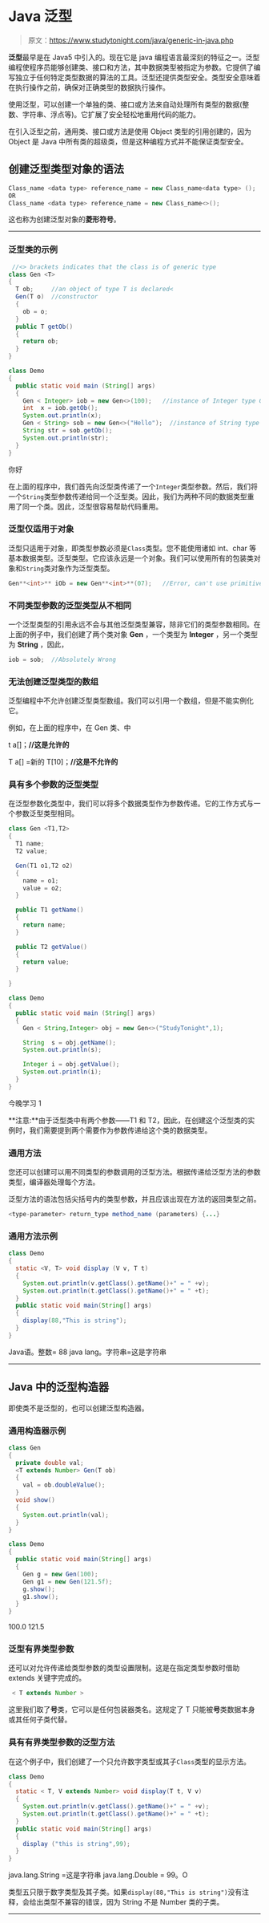 # Java 泛型

> 原文：<https://www.studytonight.com/java/generic-in-java.php>

**泛型**最早是在 Java5 中引入的。现在它是 java 编程语言最深刻的特征之一。泛型编程使程序员能够创建类、接口和方法，其中数据类型被指定为参数。它提供了编写独立于任何特定类型数据的算法的工具。泛型还提供类型安全。类型安全意味着在执行操作之前，确保对正确类型的数据执行操作。

使用泛型，可以创建一个单独的类、接口或方法来自动处理所有类型的数据(整数、字符串、浮点等)。它扩展了安全轻松地重用代码的能力。

在引入泛型之前，通用类、接口或方法是使用 Object 类型的引用创建的，因为 Object 是 Java 中所有类的超级类，但是这种编程方式并不能保证类型安全。

## 创建泛型类型对象的语法

```java
Class_name <data type> reference_name = new Class_name<data type> ();
OR
Class_name <data type> reference_name = new Class_name<>();
```

这也称为创建泛型对象的**菱形符号**。

* * *

### 泛型类的示例

```java
 //<> brackets indicates that the class is of generic type
class Gen <T> 
{
  T ob;     //an object of type T is declared<
  Gen(T o)  //constructor
  {
    ob = o;
  }
  public T getOb()
  {
    return ob;
  }
}

class Demo
{
  public static void main (String[] args)
  {
    Gen < Integer> iob = new Gen<>(100);   //instance of Integer type Gen Class
    int  x = iob.getOb();
    System.out.println(x);
    Gen < String> sob = new Gen<>("Hello");  //instance of String type Gen Class
    String str = sob.getOb();
    System.out.println(str);
  }
} 
```

你好

在上面的程序中，我们首先向泛型类传递了一个`Integer`类型参数。然后，我们将一个`String`类型参数传递给同一个泛型类。因此，我们为两种不同的数据类型重用了同一个类。因此，泛型很容易帮助代码重用。

### 泛型仅适用于对象

泛型只适用于对象，即类型参数必须是`Class`类型。您不能使用诸如 int、char 等基本数据类型。泛型类型。它应该永远是一个对象。我们可以使用所有的包装类对象和`String`类对象作为泛型类型。

```java
Gen**<int>** iOb = new Gen**<int>**(07);   //Error, can't use primitive type
```

### 不同类型参数的泛型类型从不相同

一个泛型类型的引用永远不会与其他泛型类型兼容，除非它们的类型参数相同。在上面的例子中，我们创建了两个类对象 **Gen** ，一个类型为 **Integer** ，另一个类型为 **String** ，因此，

```java
iob = sob;  //Absolutely Wrong
```

### 无法创建泛型类型的数组

泛型编程中不允许创建泛型类型数组。我们可以引用一个数组，但是不能实例化它。

例如，在上面的程序中，在 Gen 类<t>、</t>中

t a[]；**//这是允许的**

T a[] =新的 T[10]；**//这是不允许的**

### 具有多个参数的泛型类型

在泛型参数化类型中，我们可以将多个数据类型作为参数传递。它的工作方式与一个参数泛型类型相同。

```java
class Gen <T1,T2>
{
  T1 name;
  T2 value;

  Gen(T1 o1,T2 o2)
  {
    name = o1;
    value = o2;
  }

  public T1 getName()
  {
    return name;
  }

  public T2 getValue()
  {
    return value;
  }

}

class Demo
{
  public static void main (String[] args)
  {
    Gen < String,Integer> obj = new Gen<>("StudyTonight",1);

    String  s = obj.getName();
    System.out.println(s);

    Integer i = obj.getValue();
    System.out.println(i);
  }
} 
```

今晚学习 1

**注意:**由于泛型类中有两个参数——T1 和 T2，因此，在创建这个泛型类的实例时，我们需要提到两个需要作为参数传递给这个类的数据类型。

### 通用方法

您还可以创建可以用不同类型的参数调用的泛型方法。根据传递给泛型方法的参数类型，编译器处理每个方法。

泛型方法的语法包括尖括号内的类型参数，并且应该出现在方法的返回类型之前。

```java
<type-parameter> return_type method_name (parameters) {...}
```

### 通用方法示例

```java
class Demo
{
  static <V, T> void display (V v, T t)
  {
    System.out.println(v.getClass().getName()+" = " +v);
    System.out.println(t.getClass().getName()+" = " +t);
  }
  public static void main(String[] args)
  {
    display(88,"This is string");
  }
} 
```

Java语。整数= 88 java lang。字符串=这是字符串

* * *

## Java 中的泛型构造器

即使类不是泛型的，也可以创建泛型构造器。

### 通用构造器示例

```java
class Gen
{
  private double val;
  <T extends Number> Gen(T ob)
  {
    val = ob.doubleValue();
  }
  void show()
  {
    System.out.println(val);
  }
}

class Demo
{
  public static void main(String[] args)
  {
    Gen g = new Gen(100);
    Gen g1 = new Gen(121.5f);
    g.show();
    g1.show();
  }
} 
```

100.0 121.5

### 泛型有界类型参数

还可以对允许传递给类型参数的类型设置限制。这是在指定类型参数时借助 extends 关键字完成的。

```java
 < T extends Number >
```

这里我们取了**号**类，它可以是任何包装器类名。这规定了 T 只能被**号**类数据本身或其任何子类代替。

### 具有有界类型参数的泛型方法

在这个例子中，我们创建了一个只允许数字类型或其子`Class`类型的显示方法。

```java
class Demo
{
  static < T, V extends Number> void display(T t, V v)
  {
    System.out.println(v.getClass().getName()+" = " +v);
    System.out.println(t.getClass().getName()+" = " +t);
  }
  public static void main(String[] args)
  {
    display ("this is string",99);
  }
} 
```

java.lang.String =这是字符串 java.lang.Double = 99。O

类型五只限于数字类型及其子类。如果`display(88,"This is string")`没有注释，会给出类型不兼容的错误，因为 String 不是 Number 类的子类。

* * *